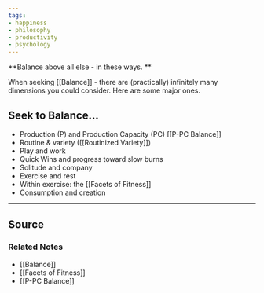 ```yaml
---
tags:
- happiness
- philosophy
- productivity
- psychology
---
```

**Balance above all else - in these ways. **

When seeking [[Balance]] - there are (practically) infinitely many dimensions you could consider. Here are some major ones.

## Seek to Balance...

- Production (P) and Production Capacity (PC) [[P-PC Balance]]
- Routine & variety ([[Routinized Variety]])
- Play and work
- Quick Wins and progress toward slow burns
- Solitude and company
- Exercise and rest
- Within exercise: the [[Facets of Fitness]]
- Consumption and creation

---

## Source


### Related Notes
- [[Balance]] 
- [[Facets of Fitness]] 
- [[P-PC Balance]]